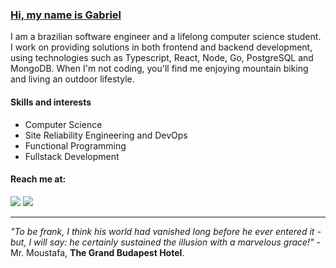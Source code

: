 ### [Hi, my name is Gabriel](https://gabrielpalhares.dev)

I am a brazilian software engineer and a lifelong computer science student.
I work on providing solutions in both frontend and backend development, using technologies such as Typescript, React, Node, Go, PostgreSQL and MongoDB.
When I'm not coding, you'll find me enjoying mountain biking and living an outdoor lifestyle.

#### Skills and interests

- Computer Science
- Site Reliability Engineering and DevOps
- Functional Programming
- Fullstack Development

#### Reach me at:

<a href="https://dev.to/minortypo" target="_blank"><img src="https://img.shields.io/badge/dev.to-0A0A0A?style=for-the-badge&logo=devdotto&logoColor=white" target="_blank"></a>
<a href="mailto:gabrielpalharesdev@gmail.com"><img src="https://img.shields.io/badge/-Gmail-%23333?style=for-the-badge&logo=gmail&logoColor=white" target="_blank"></a>

---

*"To be frank, I think his world had vanished long before he ever entered it - but, I will say: he certainly sustained the illusion with a marvelous grace!"* - Mr. Moustafa, **The Grand Budapest Hotel**.
